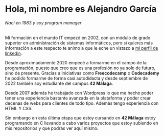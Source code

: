 <h1>Hola, mi nombre es Alejandro García</h1>

<h6>Nací en 1983 y soy program manager</h6>

Mi formación en el mundo IT empezó en 2002, con un módulo de grado superior en administración de sistemas informáticos, pero si quieres más información a este respecto te animo a que le eche un vistazo a [mi perfil de linkedin](https://www.linkedin.com/in/alejandro-garc%C3%ADa-aranda/).

Desde aproximadamente 2020 empecé a formarme en el campo de la programación, puesto que creo que es una profesión no ya solo de futuro, sino de presente. Gracias a iniciativas como **Freecodecamp** o **Codecademy** he podido formarme de forma casi autodidacta y desde septiembre de 2022 también soy estudiante del campus **42 Málaga**.

Desde 2007 además he trabajado con Wordpress lo que me hecho poder tener una experiencia bastante avanzada en la plataforma y poder crear decenas de webs para clientes de todo tipo. Además tengo experiencia con HTML Y CSS.

Sin embargo en esta última etapa que estoy cursando en **42 Málaga** estoy programando en C llevando a cabo varios proyectos que estoy subiendo en mis repositorios y que podrás ver aquí mismo.
